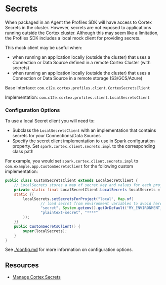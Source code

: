 # Secrets

When packaged in an Agent the Profiles SDK will have access to Cortex Secrets in the cluster. However,
secrets are not exposed to applications running outside the Cortex cluster. Although this may seem like a limitation, the
Profiles SDK includes a local mock client for providing secrets.

This mock client may be useful when:
* when running an application locally (outside the cluster) that uses a Connection or Data Source defined in a remote Cortex Cluster (with secrets)
* when running an application locally (outside the cluster) that uses a Connection or Data Source in a remote storage (S3/GCS/Azure)

Base Interface: `com.c12e.cortex.profiles.client.CortexSecretsClient`

Implementation: `com.c12e.cortex.profiles.client.LocalSecretsClient`

### Configuration Options

To use a local Secret client you will need to:
- Subclass the `LocalSecretsClient` with an implementation that contains secrets for your Connections/Data Sources
- Specify the secret client implementation to use in Spark configuration property. Set `spark.cortex.client.secrets.impl` to the corresponding class path 

<!-- It is possible to bind a Secret client using an explicit Guice binding, but that is pulling the covers back too much (requires Guice knowledge) -->
For example, you would set `spark.cortex.client.secrets.impl` to `com.example.app.CustomSecretsClient` for the following custom implementation:
```java
public class CustomSecretsClient extends LocalSecretClient {
    // LocalSecrets stores a map of secret key and values for each project
    private static final LocalSecretClient.LocalSecrets localSecrets = new LocalSecretClient.LocalSecrets();
    static {{
        localSecrets.setSecretsForProject("local", Map.of(
                // load secret from environment variables to avoid hardcoding
                "secret", System.getenv().getOrDefault("MY_ENVIRONMENT_VARIABLE", "default"),
                "plaintext-secret", "****"
        ));
    }}
    public CustomSecretsClient() {
        super(localSecrets);
    }
}
```
See [./config.md](./config.md#local-development) for more information on configuration options.

## Resources
* [Manage Cortex Secrets](https://cognitivescale.github.io/cortex-fabric/docs/administration/secrets)
